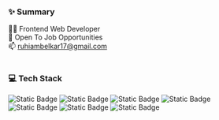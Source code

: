 ### ✨ Summary 
<!--
**ruhiambelkar17/ruhiambelkar17** is a ✨ _special_ ✨ repository because its `README.md` (this file) appears on your GitHub profile.

Here are some ideas to get you started:

- 🔭 I’m currently working on ...
- 🌱 I’m currently learning ...
- 👯 I’m looking to collaborate on ...
- 🤔 I’m looking for help with ...
- 💬 Ask me about ...
- 📫 How to reach me: ...
- 😄 Pronouns: ...
- ⚡ Fun fact: ...
-->

👨‍💻 Frontend Web Developer<br> 💼 Open To Job Opportunities<br>📫 ruhiambelkar17@gmail.com <br><br>

### 💻 Tech Stack
![Static Badge](https://img.shields.io/badge/VueJS-Green) ![Static Badge](https://img.shields.io/badge/ReactJS-%20skyblue) ![Static Badge](https://img.shields.io/badge/NodeJS-%20grey) ![Static Badge](https://img.shields.io/badge/JavaScript-%20orange) ![Static Badge](https://img.shields.io/badge/HTML-%20red) ![Static Badge](https://img.shields.io/badge/CSS-%20blue)
 ![Static Badge](https://img.shields.io/badge/TypeScript-231DA1)







